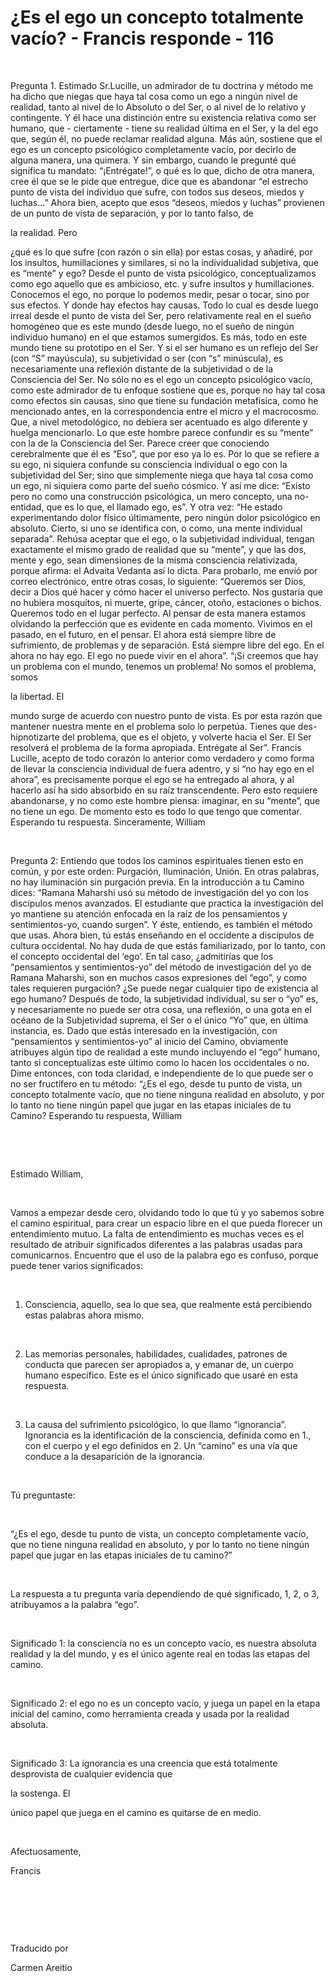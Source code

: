 # ¿Es el ego un concepto totalmente vacío? - Francis responde - 116



&nbsp;





Pregunta 1. Estimado Sr.Lucille, un admirador de tu doctrina y m&eacute;todo me ha dicho que niegas que haya tal cosa como un ego a ning&uacute;n nivel de realidad, tanto al nivel de lo Absoluto o del Ser, o al nivel de lo relativo y contingente. Y &eacute;l hace una distinci&oacute;n entre su existencia relativa como ser humano, que - ciertamente - tiene su realidad &uacute;ltima en el Ser, y la del ego que, seg&uacute;n &eacute;l, no puede reclamar realidad alguna. M&aacute;s a&uacute;n, sostiene que el ego es un concepto psicol&oacute;gico completamente vac&iacute;o, por decirlo de alguna manera, una quimera. Y sin embargo, cuando le pregunt&eacute; qu&eacute; significa tu mandato: &ldquo;&iexcl;Entr&eacute;gate!&rdquo;, o qu&eacute; es lo que, dicho de otra manera, cree &eacute;l que se le pide que entregue, dice que es abandonar &ldquo;el estrecho punto de vista del individuo que sufre, con todos sus deseos, miedos y luchas&hellip;&rdquo; Ahora bien, acepto que esos &ldquo;deseos, miedos y luchas&rdquo; provienen de un punto de vista de separaci&oacute;n, y por lo tanto falso, de 





la realidad. Pero




 &iquest;qu&eacute; es lo que sufre (con raz&oacute;n o sin ella) por estas cosas, y a&ntilde;adir&eacute;, por los insultos, humillaciones y similares, si no la individualidad subjetiva, que es &ldquo;mente&rdquo; y ego? Desde el punto de vista psicol&oacute;gico, conceptualizamos como ego aquello que es ambicioso, etc. y sufre insultos y humillaciones. Conocemos el ego, no porque lo podemos medir, pesar o tocar, sino por sus efectos. Y donde hay efectos hay causas. Todo lo cual es desde luego irreal desde el punto de vista del Ser, pero relativamente real en el sue&ntilde;o homog&eacute;neo que es este mundo (desde luego, no el sue&ntilde;o de ning&uacute;n individuo humano) en el que estamos sumergidos. Es m&aacute;s, todo en este mundo tiene su prototipo en el Ser. Y si el ser humano es un reflejo del Ser (con &ldquo;S&rdquo; may&uacute;scula), su subjetividad o ser (con &ldquo;s&rdquo; min&uacute;scula), es necesariamente una reflexi&oacute;n distante de la subjetividad o de la Consciencia del Ser. No s&oacute;lo no es el ego un concepto psicol&oacute;gico vac&iacute;o, como este admirador de tu enfoque sostiene que es, porque no hay tal cosa como efectos sin causas, sino que tiene su fundaci&oacute;n metaf&iacute;sica, como he mencionado antes, en la correspondencia entre el micro y el macrocosmo. Que, a nivel metodol&oacute;gico, no debiera ser acentuado es algo diferente y huelga mencionarlo. Lo que este hombre parece confundir es su &ldquo;mente&rdquo; con la de la Consciencia del Ser. Parece creer que conociendo cerebralmente que &eacute;l es &ldquo;Eso&rdquo;, que por eso ya lo es. Por lo que se refiere a su ego, ni siquiera confunde su consciencia individual o ego con la subjetividad del Ser; sino que simplemente niega que haya tal cosa como un ego, ni siquiera como parte del sue&ntilde;o c&oacute;smico. Y as&iacute; me dice: &ldquo;Existo pero no como una construcci&oacute;n psicol&oacute;gica, un mero concepto, una no-entidad, que es lo que, el llamado ego, es&rdquo;. Y otra vez: &ldquo;He estado experimentando dolor f&iacute;sico &uacute;ltimamente, pero ning&uacute;n dolor psicol&oacute;gico en absoluto. Cierto, si uno se identifica con, o como, una mente individual separada&rdquo;. Reh&uacute;sa aceptar que el ego, o la subjetividad individual, tengan exactamente el mismo grado de realidad que su &ldquo;mente&rdquo;, y que las dos, mente y ego, sean dimensiones de la misma consciencia relativizada, porque afirma: el Advaita Vedanta as&iacute; lo dicta. Para probarlo, me envi&oacute; por correo electr&oacute;nico, entre otras cosas, lo siguiente: &ldquo;Queremos ser Dios, decir a Dios qu&eacute; hacer y c&oacute;mo hacer el universo perfecto. Nos gustar&iacute;a que no hubiera mosquitos, ni muerte, gripe, c&aacute;ncer, oto&ntilde;o, estaciones o bichos. Queremos todo en el lugar perfecto. Al pensar de esta manera estamos olvidando la perfecci&oacute;n que es evidente en cada momento. Vivimos en el pasado, en el futuro, en el pensar. El ahora est&aacute; siempre libre de sufrimiento, de problemas y de separaci&oacute;n. Est&aacute; siempre libre del ego. En el ahora no hay ego. El ego no puede vivir en el ahora&rdquo;. &ldquo;&iexcl;Si creemos que hay un problema con el mundo, tenemos un problema! No somos el problema, somos 




la libertad. El





 mundo surge de acuerdo con nuestro punto de vista. Es por esta raz&oacute;n que mantener nuestra mente en el problema solo lo perpet&uacute;a. Tienes que des-hipnotizarte del problema, que es el objeto, y volverte hacia el Ser. El Ser resolver&aacute; el problema de la forma apropiada. Entr&eacute;gate al Ser&rdquo;. Francis Lucille, acepto de todo coraz&oacute;n lo anterior como verdadero y como forma de llevar la consciencia individual de fuera adentro, y si &ldquo;no hay ego en el ahora&rdquo;, es precisamente porque el ego se ha entregado al ahora, y al hacerlo as&iacute; ha sido absorbido en su ra&iacute;z transcendente. Pero esto requiere abandonarse, y no como este hombre piensa: imaginar, en su &ldquo;mente&rdquo;, que no tiene un ego. De momento esto es todo lo que tengo que comentar. Esperando tu respuesta. Sinceramente, William






&nbsp;






Pregunta 2: Entiendo que todos los caminos espirituales tienen esto en com&uacute;n, y por este orden: Purgaci&oacute;n, Iluminaci&oacute;n, Uni&oacute;n. En otras palabras, no hay iluminaci&oacute;n sin purgaci&oacute;n previa. En la introducci&oacute;n a tu Camino dices: &ldquo;Ramana Maharshi us&oacute; su m&eacute;todo de investigaci&oacute;n del yo con los disc&iacute;pulos menos avanzados. El estudiante que practica la investigaci&oacute;n del yo mantiene su atenci&oacute;n enfocada en la ra&iacute;z de los pensamientos y sentimientos-yo, cuando surgen&rdquo;. Y &eacute;ste, entiendo, es tambi&eacute;n el m&eacute;todo que usas. Ahora bien, t&uacute; est&aacute;s ense&ntilde;ando en el occidente a disc&iacute;pulos de cultura occidental. No hay duda de que est&aacute;s familiarizado, por lo tanto, con el concepto occidental del &lsquo;ego&rsquo;. En tal caso, &iquest;admitir&iacute;as que los &ldquo;pensamientos y sentimientos-yo&rdquo; del m&eacute;todo de investigaci&oacute;n del yo de Ramana Maharshi, son en muchos casos expresiones del &ldquo;ego&rdquo;, y como tales requieren purgaci&oacute;n? &iquest;Se puede negar cualquier tipo de existencia al ego humano? Despu&eacute;s de todo, la subjetividad individual, su ser o &ldquo;yo&rdquo; es, y necesariamente no puede ser otra cosa, una reflexi&oacute;n, o una gota en el oc&eacute;ano de la Subjetividad suprema, el Ser o el &uacute;nico &ldquo;Yo&rdquo; que, en &uacute;ltima instancia, es. Dado que est&aacute;s interesado en la investigaci&oacute;n, con &ldquo;pensamientos y sentimientos-yo&rdquo; al inicio del Camino, obviamente atribuyes alg&uacute;n tipo de realidad a este mundo incluyendo el &ldquo;ego&rdquo; humano, tanto si conceptualizas este &uacute;ltimo como lo hacen los occidentales o no. Dime entonces, con toda claridad, e independiente de lo que puede ser o no ser fruct&iacute;fero en tu m&eacute;todo: &ldquo;&iquest;Es el ego, desde tu punto de vista, un concepto totalmente vac&iacute;o, que no tiene ninguna realidad en absoluto, y por lo tanto no tiene ning&uacute;n papel que jugar en las etapas iniciales de tu Camino? Esperando tu respuesta, William






&nbsp;







&nbsp;






Estimado William,






&nbsp;






Vamos a empezar desde cero, olvidando todo lo que t&uacute; y yo sabemos sobre el camino espiritual, para crear un espacio libre en el que pueda florecer un entendimiento mutuo. La falta de entendimiento es muchas veces es el resultado de atribuir significados diferentes a las palabras usadas para comunicarnos. Encuentro que el uso de la palabra ego es confuso, porque puede tener varios significados:






&nbsp;






1. Consciencia, aquello, sea lo que sea, que realmente est&aacute; percibiendo estas palabras ahora mismo.






&nbsp;






2. Las memorias personales, habilidades, cualidades, patrones de conducta que parecen ser apropiados a, y emanar de, un cuerpo humano espec&iacute;fico. Este es el &uacute;nico significado que usar&eacute; en esta respuesta.






&nbsp;






3. La causa del sufrimiento psicol&oacute;gico, lo que llamo &ldquo;ignorancia&rdquo;. Ignorancia es la identificaci&oacute;n de la consciencia, definida como en 1., con el cuerpo y el ego definidos en 2. Un &ldquo;camino&rdquo; es una v&iacute;a que conduce a la desaparici&oacute;n de la ignorancia.






&nbsp;






T&uacute; preguntaste:






&nbsp;






&ldquo;&iquest;Es el ego, desde tu punto de vista, un concepto completamente vac&iacute;o, que no tiene ninguna realidad en absoluto, y por lo tanto no tiene ning&uacute;n papel que jugar en las etapas iniciales de tu camino?&rdquo;






&nbsp;






La respuesta a tu pregunta var&iacute;a dependiendo de qu&eacute; significado, 1, 2, o 3, atribuyamos a la palabra &ldquo;ego&rdquo;.






&nbsp;






Significado 1: la consciencia no es un concepto vac&iacute;o, es nuestra absoluta realidad y la del mundo, y es el &uacute;nico agente real en todas las etapas del camino.






&nbsp;






Significado 2: el ego no es un concepto vac&iacute;o, y juega un papel en la etapa inicial del camino, como herramienta creada y usada por la realidad absoluta.






&nbsp;






Significado 3: La ignorancia es una creencia que est&aacute; totalmente desprovista de cualquier evidencia que 





la sostenga. El





 &uacute;nico papel que juega en el camino es quitarse de en medio.






&nbsp;






Afectuosamente, 





Francis






&nbsp;







&nbsp;







&nbsp;






Traducido por 






Carmen Areitio









